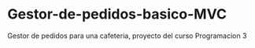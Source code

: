 # Gestor-de-pedidos-basico-MVC
Gestor de pedidos para una cafeteria, proyecto del curso Programacion 3
